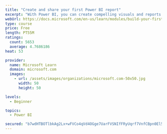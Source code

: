 ```yaml
---
title: "Create and share your first Power BI report"
excerpt: "With Power BI, you can create compelling visuals and reports. In this module, you learn how to use Power BI Desktop to connect to data, build visuals, and create a report that you can share with others in your organization. You then learn how to publish the report to the Power BI service, so that others can see your insights and benefit from your work."
webUrl: https://docs.microsoft.com/en-us/learn/modules/build-your-first-power-bi-report/
type: course
price: Free
length: PT55M
ratings:
  count: 5653
  average: 4.7686186
heat: 53

provider:
  name: Microsoft Learn
  domain: microsoft.com
  images:
    - url: /assets/images/organizations/microsoft.com-50x50.jpg
      width: 50
      height: 50

levels:
  - Beginner

topics:
  - Power BI

secured: "b7wdHTBOTlbkAg2Lx+wFVCo4qVd4OGge7UarFVSNIfFRyUqrf7VnfCBpn0El5QhrS80nbU0ZD7LYObLbqIip9MR3HxoMBFfx8d30AqkDK6oLprps2QB28bdgk8JMR2Isefwkz0z220PHOIGTCsvs35WJQakHlQPn6yoW1jUXpj+aFKlQzweUkQHYBXdVkVM8M/V/GSN+TPye1JbyBVExonToquW/Ow7et7lUZFVYBkZn2IU4+N8CMdE4gd3kdKH5WLMM9Mm7YunM5joDEhoayMJl5jD1QMdQ4bdLYVzkPrJevQKArsr2oD6iDwJ6rF8pTgMHn+eVg2iu/JL/p1v0h6ZBKoNL5yJNpaIwbJoVUROoQ0j2+/4P7agt909Q9jJVw9ML6Am55Kcvu+wpyQEsr395cuObLOlgSOUXBO8Rcss=;6Wuriqc5zaJps3FrsDzGyA=="
---
```


